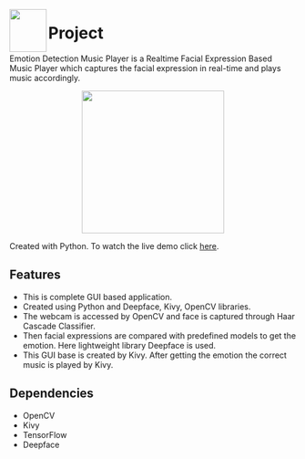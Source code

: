 <p>
<img align='left' height='75px' width='65px' src = 'assets/logo/logo.png'/>

# Project

Emotion Detection Music Player is a 
Realtime Facial Expression Based Music Player which captures the facial expression in real-time and plays music accordingly.
</p>
<p align="center">
<img height='250px' width='250px' src = 'assets/logo/banner.gif'>
</p>

Created with Python. To watch the live demo click [here](https://youtu.be/26RHzVvECw8).

## Features
-	This is complete GUI based application.
-	Created using Python and Deepface, Kivy, OpenCV libraries.
-	The webcam is accessed by OpenCV and face is captured through Haar Cascade Classifier.
-	Then facial expressions are compared with predefined models to get the emotion. Here lightweight library Deepface is used.
-	This GUI base is created by Kivy. After getting the emotion the correct music is played by Kivy.

## Dependencies
- OpenCV
- Kivy
- TensorFlow
- Deepface
